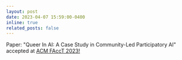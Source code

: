 ```yaml
---
layout: post
date: 2023-04-07 15:59:00-0400
inline: true
related_posts: false
---
```


Paper: "Queer In AI: A Case Study in Community-Led Participatory AI" accepted at [ACM FAccT 2023!](https://facctconference.org/2023/index.html)